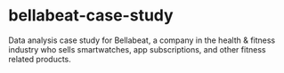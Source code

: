 # bellabeat-case-study
Data analysis case study for Bellabeat, a company in the health &amp; fitness industry who sells smartwatches, app subscriptions, and other fitness related products.
